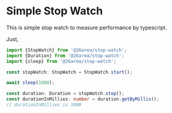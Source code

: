 # Simple Stop Watch

This is simple stop watch to measure performance by typescript.

Just, 

```typescript
import {StopWatch} from '@26area/stop-watch';
import {Duration} from '@26area/stop-watch';
import {sleep} from '@26area/stop-watch';

const stopWatch: StopWatch = StopWatch.start();

await sleep(1000);

const duration: Duration = stopWatch.stop();
const durationInMillies: number = duration.getByMillis();
// durationInMillies is 1000
```
